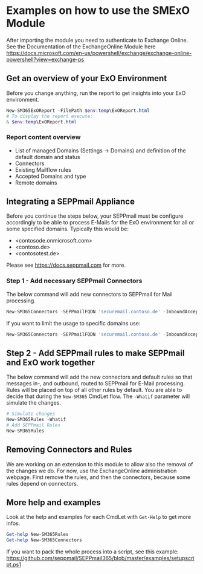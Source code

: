 # Examples on how to use the SMExO Module

After importing the module you need to authenticate to Exchange Online. See the Documentation of the ExchangeOnline Module here 
<https://docs.microsoft.com/en-us/powershell/exchange/exchange-online-powershell?view=exchange-ps>

## Get an overview of your ExO Environment

Before you change anything, run the report to get insights into your ExO environment.

```powershell
New-SM365ExOReport -FilePath $env:temp\ExOReport.html
# To display the report execute:
& $env:temp\ExOReport.html
```

### Report content overview

* List of managed Domains (Settings -> Domains) and definition of the default domain and status
* Connectors
* Existing Mailflow rules
* Accepted Domains and type
* Remote domains

## Integrating a SEPPmail Appliance

Before you continue the steps below, your SEPPmail must be configure accordingly to be able to process E-Mails for the ExO environment for all or some specified domains. Typically this would be:

* <contosode.onmicrosoft.com>
* <contoso.de>
* <contosotest.de>

Please see <https://docs.seppmail.com> for more.

### Step 1 - Add necessary SEPPmail Connectors

The below command will add new connectors to SEPPmail for Mail processing.

```powershell
New-SM365Connectors -SEPPmailFQDN 'securemail.contoso.de' -InboundAcceptedDomains *
```

If you want to limit the usage to specific domains use:

```powershell
New-SM365Connectors -SEPPmailFQDN 'securemail.contoso.de' -InboundAcceptedDomains 'contoso.de','contosotest.de'
```

## Step 2 - Add SEPPmail rules to make SEPPmail and ExO work together

The below command will add the new connectors and default rules so that messages in-, and outbound, routed to SEPPmail for E-Mail processing. Rules will be placed on top of all other rules by default. You are able to decide that during the `New-SM365` CmdLet flow. The `-Whatif` parameter will simulate the changes.

```powershell
# Simulate changes
New-SM365Rules -Whatif
# Add SEPPmail Rules
New-SM365Rules
```

## Removing Connectors and Rules

We are working on an extension to this module to allow also the removal of the changes we do. For now, use the ExchangeOnline administration webpage. First remove the rules, and then the connectors, because some rules depend on connectors.

## More help and examples

Look at the help and examples for each CmdLet with `Get-Help` to get more infos.

```powershell
Get-help New-SM365Rules
Get-help New-SM365Connectors
```

If you want to pack the whole process into a script, see this example:
<https://github.com/seppmail/SEPPmail365/blob/master/examples/setupscript.ps1>
